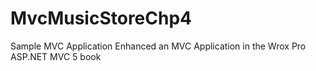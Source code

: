 # MvcMusicStoreChp4
Sample MVC Application
Enhanced an MVC Application in the Wrox Pro ASP.NET MVC 5 book
